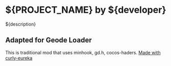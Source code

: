# ${PROJECT_NAME} by ${developer}

${description}

## <co><cy>Adapted</c> for Geode Loader</c>
<cr>This is traditional mod that uses minhook, gd.h, cocos-haders.</c>
[Made with curly-eureka](https://github.com/user95401/curly-eureka)
